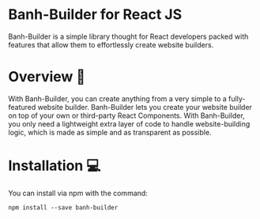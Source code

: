 # Banh-Builder for React JS

Banh-Builder is a simple library thought for React developers packed with features that allow them to effortlessly create website builders.

# Overview 🔎

With Banh-Builder, you can create anything from a very simple to a fully-featured website builder. Banh-Builder lets you create your website builder on top of your own or third-party React Components. With Banh-Builder, you only need a lightweight extra layer of code to handle website-building logic, which is made as simple and as transparent as possible.

# Installation 💻

You can install via npm with the command:

```
npm install --save banh-builder
```

